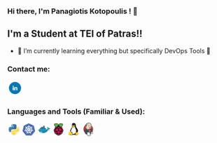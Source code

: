 ### Hi there, I'm Panagiotis Kotopoulis ! 👋

## I'm a Student at TEI of Patras!!

- 🌱 I’m currently learning everything but specifically DevOps Tools 🤣

### Contact me:

<a href="https://www.linkedin.com/in/panagiotis-kotopoulis-3a614b20a/" target="_blank"><img src="https://github.com/aritraroy/social-icons/blob/master/linkedin-icon.png?raw=true" width="35"></a>

### Languages and Tools (Familiar & Used):

<a style="text-decoration: none;" href="https://www.python.org" target="_blank"> <img src="https://raw.githubusercontent.com/devicons/devicon/master/icons/python/python-original.svg" alt="python" width="30" height="30"/> </a>
<a style="text-decoration: none;" href="https://kubernetes.io/" target="_blank"> <img src="https://github.com/devicons/devicon/blob/master/icons/kubernetes/kubernetes-plain.svg" alt="kubernetes" width="30" height="30"/> </a>
<a style="text-decoration: none;" href="https://www.docker.com/" target="_blank"> <img src="https://github.com/devicons/devicon/blob/master/icons/docker/docker-original.svg" alt="docker" width="30" height="30"/> </a>
<a style="text-decoration: none;" href="https://www.raspberrypi.com/" target="_blank"> <img src="https://github.com/devicons/devicon/blob/master/icons/raspberrypi/raspberrypi-original.svg" alt="raspberrypi" width="30" height="30"/> </a>
<a style="text-decoration: none;" href="https://www.linux.org/" target="_blank"> <img src="https://github.com/devicons/devicon/blob/master/icons/linux/linux-original.svg" alt="linux" width="30" height="30"/> </a>
<a style="text-decoration: none;" href="https://www.jenkins.io/" target="_blank"> <img src="https://github.com/devicons/devicon/blob/master/icons/jenkins/jenkins-original.svg" alt="jenkins" width="30" height="30"/> </a>
<br />
<br />
